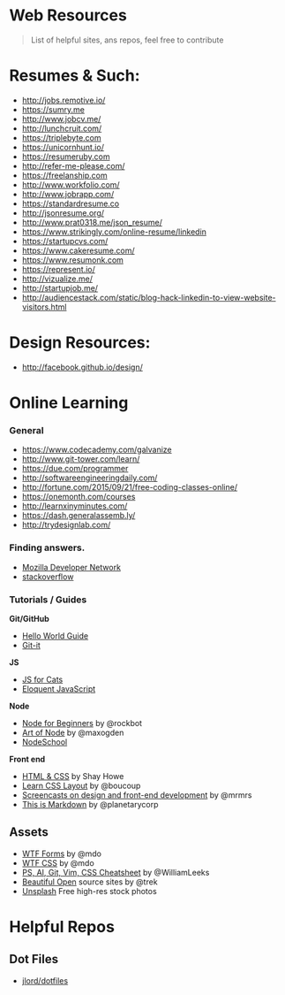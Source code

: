 # Web Resources
> List of helpful sites, ans repos, feel free to contribute

# Resumes & Such:
* http://jobs.remotive.io/
* https://sumry.me
* http://www.jobcv.me/
* http://lunchcruit.com/
* https://triplebyte.com
* https://unicornhunt.io/
* https://resumeruby.com
* http://refer-me-please.com/
* https://freelanship.com
* http://www.workfolio.com/
* http://www.jobrapp.com/
* https://standardresume.co
* http://jsonresume.org/
* http://www.prat0318.me/json_resume/
* https://www.strikingly.com/online-resume/linkedin
* https://startupcvs.com/
* https://www.cakeresume.com/
* https://www.resumonk.com
* https://represent.io/
* http://vizualize.me/
* http://startupjob.me/
* http://audiencestack.com/static/blog-hack-linkedin-to-view-website-visitors.html

# Design Resources:
* http://facebook.github.io/design/

# Online Learning

### General

* https://www.codecademy.com/galvanize
* http://www.git-tower.com/learn/
* https://due.com/programmer
* http://softwareengineeringdaily.com/
* http://fortune.com/2015/09/21/free-coding-classes-online/
* https://onemonth.com/courses
* http://learnxinyminutes.com/
* https://dash.generalassemb.ly/
* http://trydesignlab.com/

### Finding answers.

- [Mozilla Developer Network](http://developer.mozilla.com)
- [stackoverflow](http://stackoverflow.com)

### Tutorials / Guides

**Git/GitHub**

- [Hello World Guide](http://guides.github.com/activities/hello-world)
- [Git-it](http://jlord.github.io/git-it)

**JS**

- [JS for Cats](http://www.jsforcats.com)
- [Eloquent JavaScript](http://eloquentjavascript.net/)

**Node**

- [Node for Beginners](https://github.com/rockbot/node-for-beginners) by @rockbot
- [Art of Node](https://github.com/maxogden/art-of-node) by @maxogden
- [NodeSchool](http://www.nodeschool.io)

**Front end**

- [HTML & CSS](http://learn.shayhowe.com/html-css/) by Shay Howe
- [Learn CSS Layout](http://learnlayout.com/) by @boucoup
- [Screencasts on design and front-end development](http://designbytyping.com/) by @mrmrs
- [This is Markdown](http://thisismarkdown.com/) by @planetarycorp

## Assets

- [WTF Forms](http://wtfforms.com/) by @mdo
- [WTF CSS](http://wtfhtmlcss.com/) by @mdo 
- [PS, AI, Git, Vim, CSS Cheatsheet](http://www.cheetyr.com/) by @WilliamLeeks
- [Beautiful Open](http://beautifulopen.com/) source sites by @trek
- [Unsplash](https://unsplash.com/) Free high-res stock photos


# Helpful Repos
## Dot Files
- [jlord/dotfiles](https://github.com/jlord/dotfiles)
